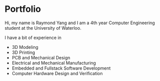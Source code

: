 # Portfolio

Hi, my name is Raymond Yang and I am a 4th year Computer Engineering student at the University of Waterloo.

I have a bit of experience in 
- 3D Modeling
- 3D Printing
- PCB and Mechanical Design
- Electrical and Mechanical Manufacturing
- Embedded and Fullstack Software Development
- Computer Hardware Design and Verification
